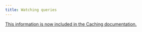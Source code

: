 ```yaml
---
title: Watching queries
---
```


[This information is now included in the Caching documentation.](./caching/)

